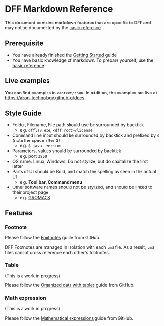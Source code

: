 # DFF Markdown Reference

This document contains markdown features that are specific to DFF and may not be documented by the [basic reference](https://www.markdownguide.org/basic-syntax/)

## Prerequisite

- You have already finished the [Getting Started](../READMD.md) guide.
- You have basic knowledge of markdown. To prepare yourself, use the [basic reference](https://www.markdownguide.org/basic-syntax/)

## Live examples

You can find examples in `content/ch00`. In addition, the examples are live at
https://aeon-technology.github.io/docs

## Style Guide

- Folder, Filename, File path should use be surrounded by backtick
  - e.g. `dfflsv.exe`, `<dff root>/license`
- Command line input should be surrounded by backtick and prefixed by `$ ` (note the space after $)
  - e.g. `$ java -version`
- Parameters, values should be surrounded by backtick
  - e.g. port `3850`
- OS name: Linux, Windows, Do not stylize, but do capitalize the first letter
- Parts of UI should be Bold, and match the spelling as seen in the actual UI
  - e.g. **Tool bar**, **Command menu**
- Other software names should not be stylized, and should be linked to their project page
  - e.g. [GROMACS](https://www.gromacs.org/)

## Features

### Footnote

Please follow the [Footnotes](https://docs.github.com/en/get-started/writing-on-github/getting-started-with-writing-and-formatting-on-github/basic-writing-and-formatting-syntax#footnotes) guide from GitHub.

DFF Footnotes are managed in isolation with each `.md` file. As a result, `.md` files cannot cross reference each other's footnotes.

### Table

(This is a work in progress)

Please follow the [Organized data with tables](https://docs.github.com/en/get-started/writing-on-github/working-with-advanced-formatting/organizing-information-with-tables) guide from GitHub.

### Math expression

(This is a work in progress)

Please follow the [Mathematical expressions](https://docs.github.com/en/get-started/writing-on-github/working-with-advanced-formatting/writing-mathematical-expressions) guide from GitHub.
